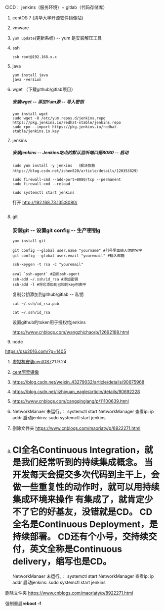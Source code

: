 ﻿
CICD： jenkins（服务环境）+ gitlab（代码存储库）
1. centOS 7 (清华大学开源软件镜像站)

2. vmware

3. ``yum update``(更新系统)   -- yum 是安装解压工具

4. ssh

    ```
    ssh root@192.168.x.x
    ```

5. java

   ```
   yum install java
   java -version
   ```

6. wget  （下载github/gitlab项目）

   ##### 安装wget -- 添加Yum源 -- **导入密钥**

   ```
   yum install wget
   sudo wget -O /etc/yum.repos.d/jenkins.repo https://pkg.jenkins.io/redhat-stable/jenkins.repo
   sudo rpm --import https://pkg.jenkins.io/redhat-stable/jenkins.io.key
   ```

   

7. jenkins

    ##### 安装jenkins  -- Jenkins站点的默认监听端口是8080 -- 启动

    ```
    sudo yum install -y jenkins  （解决依赖https://blog.csdn.net/ichen820/article/details/120353829）
    
    sudo firewall-cmd --add-port=8080/tcp --permanent
    sudo firewall-cmd --reload
    
    sudo systemctl start jenkins
    ```

    打开 http://192.168.73.135:8080/

    ```
    
    ```

    

8. git

    ### 安装git -- 设置git config -- 生产密钥g

    ```
    yum install git
    
    git config --global user.name "yourname" #引号里面输入你的名字
    git config --global user.email "youremail" #输入邮箱
    
    ssh-keygen -t rsa -C "youremail"
    
    eval `ssh-agent` #启用ssh-agent
    ssh-add ~/.ssh/id_rsa #添加密钥
    ssh-add -l #将它添加到已知的key列表中
    ```

    复制公钥添加到github/gitlab -- 私钥

    ```
    cat ~/.ssh/id_rsa.pub
    
    cat ~/.ssh/id_rsa
    ```

    设置github的token用于授权给jenkins

    https://www.cnblogs.com/wangzhichao/p/12692188.html

9. node











https://dsx2016.com/?p=1405

1. [虚拟机安装centOS7](https://blog.csdn.net/qq_39135287/article/details/83993574)21.9.24
2. [cent阿里镜像](https://mirrors.aliyun.com/centos/7/isos/x86_64/)

3. https://blog.csdn.net/weixin_43279032/article/details/90675968

4. https://blog.csdn.net/lizhiyuan_eagle/article/details/90692228

5. https://www.cnblogs.com/cangqinglang/p/11100639.html

6. NetworkManaer 未运行。： systemctl start NetworkManager 
   查看ip: ip addr
   启动jenkins: sudo systemctl start jenkins


7. 删除文件夹 https://www.cnblogs.com/maoriaty/p/8922271.html
8. CI全名Continuous Integration，就是我们经常听到的持续集成概念。
   当开发每天会提交多次代码到主干上，会做一些重复性的动作时，就可以用持续集成环境来操作
   有集成了，就肯定少不了它的好基友，没错就是CD。
   CD全名是Continuous Deployment，是持续部署。
   CD还有个小号，交持续交付，英文全称是Continuous delivery，缩写也是CD。
   =======
   NetworkManaer 未运行。： systemctl start NetworkManager 
   查看ip: ip addr
   启动jenkins: sudo systemctl start jenkins

删除文件夹 https://www.cnblogs.com/maoriaty/p/8922271.html

强制重启**reboot -f**
